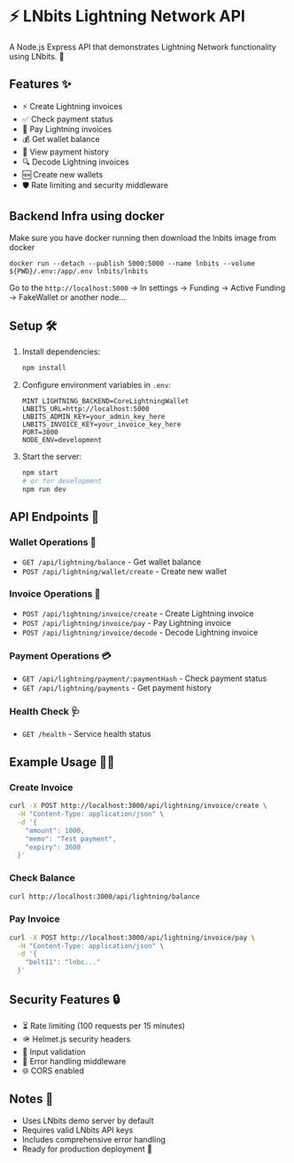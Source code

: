 # ⚡ LNbits Lightning Network API

A Node.js Express API that demonstrates Lightning Network functionality using LNbits. 🚀

## Features ✨

- ⚡ Create Lightning invoices
- ✅ Check payment status
- 💸 Pay Lightning invoices
- 💰 Get wallet balance
- 📜 View payment history
- 🔍 Decode Lightning invoices
- 🆕 Create new wallets
- 🛡️ Rate limiting and security middleware


## Backend Infra using docker 
Make sure you have docker running then download the lnbits image from docker 

```
docker run --detach --publish 5000:5000 --name lnbits --volume ${PWD}/.env:/app/.env lnbits/lnbits
```

Go to the `http://localhost:5000` -> In settings -> Funding -> Active Funding -> FakeWallet or another node...
## Setup 🛠️

1. Install dependencies:
   ```bash
   npm install
   ```

2. Configure environment variables in `.env`:
   ```env
   MINT_LIGHTNING_BACKEND=CoreLightningWallet
   LNBITS_URL=http://localhost:5000
   LNBITS_ADMIN_KEY=your_admin_key_here
   LNBITS_INVOICE_KEY=your_invoice_key_here
   PORT=3000
   NODE_ENV=development
   ```

3. Start the server:
   ```bash
   npm start
   # or for development
   npm run dev
   ```

## API Endpoints 📡

### Wallet Operations 👛
- `GET /api/lightning/balance` - Get wallet balance
- `POST /api/lightning/wallet/create` - Create new wallet

### Invoice Operations 🧾
- `POST /api/lightning/invoice/create` - Create Lightning invoice
- `POST /api/lightning/invoice/pay` - Pay Lightning invoice
- `POST /api/lightning/invoice/decode` - Decode Lightning invoice

### Payment Operations 💳
- `GET /api/lightning/payment/:paymentHash` - Check payment status
- `GET /api/lightning/payments` - Get payment history

### Health Check 🩺
- `GET /health` - Service health status

## Example Usage 🧑‍💻

### Create Invoice
```bash
curl -X POST http://localhost:3000/api/lightning/invoice/create \
  -H "Content-Type: application/json" \
  -d '{
    "amount": 1000,
    "memo": "Test payment",
    "expiry": 3600
  }'
```

### Check Balance
```bash
curl http://localhost:3000/api/lightning/balance
```

### Pay Invoice
```bash
curl -X POST http://localhost:3000/api/lightning/invoice/pay \
  -H "Content-Type: application/json" \
  -d '{
    "bolt11": "lnbc..."
  }'
```

## Security Features 🔒

- ⏳ Rate limiting (100 requests per 15 minutes)
- 🪖 Helmet.js security headers
- 🧹 Input validation
- 🛑 Error handling middleware
- 🌐 CORS enabled

## Notes 📝

- Uses LNbits demo server by default
- Requires valid LNbits API keys
- Includes comprehensive error handling
- Ready for production deployment 🚀